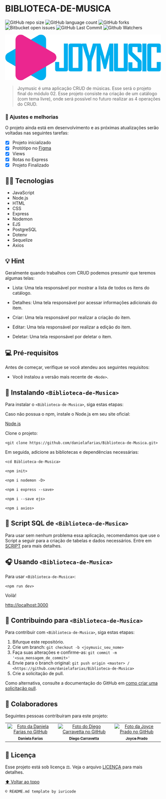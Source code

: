 # BIBLIOTECA-DE-MUSICA

![GitHub repo size](https://img.shields.io/github/repo-size/danielafarias/Biblioteca-de-Musica?style=for-the-badge)
![GitHub language count](https://img.shields.io/github/languages/count/danielafarias/Biblioteca-de-Musica?style=for-the-badge)
![GitHub forks](https://img.shields.io/chocolatey/dt/Biblioteca-de-Musica?style=for-the-badge)
![Bitbucket open issues](https://img.shields.io/bitbucket/issues/danielafarias/Biblioteca-de-Musica?style=for-the-badge)
![GitHub Last Commit](https://img.shields.io/github/last-commit/danielafarias/Biblioteca-de-Musica?style=for-the-badge)
![Github Watchers](https://img.shields.io/github/watchers/danielafarias/Biblioteca-de-Musica?style=for-the-badge)

![joymusic](public/img/logo_grande.png)


> Joymusic é uma aplicação CRUD de músicas. Esse será o projeto final do módulo 02. Esse projeto consiste na criação de um catálogo (com tema livre), onde será possível no futuro realizar as 4 operações do CRUD. 

### 💖 Ajustes e melhorias

O projeto ainda está em desenvolvimento e as próximas atualizações serão voltadas nas seguintes tarefas:

- [x] Projeto inicializado
- [x] Protótipo no [Figma](https://www.figma.com/file/TNZzKRz8fJGtCS5Mhnyyjd/Joymusic?node-id=0%3A1)
- [x] Views
- [x] Rotas no Express
- [x] Projeto Finalizado

## 🧑‍💻 Tecnologias

- JavaScript
- Node.js
- HTML 
- CSS
- Express
- Nodemon
- EJS
- PostgreSQL
- Dotenv
- Sequelize
- Axios

## 💡 Hint

Geralmente quando trabalhos com CRUD podemos presumir que teremos algumas telas: 

- Lista: Uma tela responsável por mostrar a lista de todos os itens do catálogo.

- Detalhes: Uma tela responsável por acessar informações adicionais do item.

- Criar: Uma tela responsável por realizar a criação do item.

- Editar: Uma tela responsável por realizar a edição do item.

- Deletar: Uma tela responsável por deletar o item.

## 💻 Pré-requisitos

Antes de começar, verifique se você atendeu aos seguintes requisitos:

* Você instalou a versão mais recente de `<Node>`.

## 🎵 Instalando `<Biblioteca-de-Musica>`

Para instalar o `<Biblioteca-de-Musica>`, siga estas etapas:

Caso não possua o npm, instale o Node.js em seu site oficial:

[Node.js](https://nodejs.org/en/download/)

Clone o projeto:
```
<git clone https://github.com/danielafarias/Biblioteca-de-Musica.git>
```

Em seguida, adicione as bibliotecas e dependências necessárias:
```
<cd Biblioteca-de-Musica>
```
```
<npm init>
```
```
<npm i nodemon -D>
```
```
<npm i express --save>
```
```
<npm i --save ejs>
```
```
<npm i axios>
```
## 🧾 Script SQL de `<Biblioteca-de-Musica>`

Para usar sem nenhum problema essa aplicação, recomendamos que use o Script a seguir para a criação de tabelas e dados necessários. Entre em [SCRIPT](SCRIPT.md) para mais detalhes. 

## 🎧 Usando `<Biblioteca-de-Musica>`

Para usar `<Biblioteca-de-Musica>`:

```
<npm run dev>
```

Voilà!

[http://localhost:3000](http://localhost:3000)


## 🎼 Contribuindo para `<Biblioteca-de-Musica>`

Para contribuir com `<Biblioteca-de-Musica>`, siga estas etapas:

1. Bifurque este repositório.
2. Crie um branch: `git checkout -b <joymusic_seu_nome>`
3. Faça suas alterações e confirme-as: `git commit -m '<sua_mensagem_de_commit>'`
4. Envie para o branch original: `git push origin <master> / <https://github.com/danielafarias/Biblioteca-de-Musica>`
5. Crie a solicitação de pull.

Como alternativa, consulte a documentação do GitHub em [como criar uma solicitação pull](https://help.github.com/en/github/collaborating-with-issues-and-pull-requests/creating-a-pull-request).

## 🤝 Colaboradores

Seguintes pessoas contribuíram para este projeto:

<table>
  <tr>
    <td align="center">
      <a href="https://github.com/danielafarias">
        <img src="https://avatars.githubusercontent.com/u/79869120?v=4" width="100px;" alt="Foto da Daniela Farias no GitHub"/><br>
        <sub>
          <b>Daniela Farias</b>
        </sub>
      </a>
      <td align="center">
      <a href="https://github.com/DiegoCarravetta">
        <img src="https://avatars.githubusercontent.com/u/89053789?v=4" width="100px;" alt="Foto do Diego Carravetta no GitHub"/><br>
        <sub>
          <b>Diego Carravetta</b>
        </sub>
      </a>
    </td>
    <td align="center">
      <a href="https://github.com/JoycenildaPrado">
        <img src="https://media-exp1.licdn.com/dms/image/C4E03AQHUvLAl8qSwSg/profile-displayphoto-shrink_800_800/0/1628222086098?e=1642032000&v=beta&t=dVXzmnt-e9bZWx_MOcBOiCzAuB6pww4kkLUq7EaXSN4" width="100px;" alt="Foto da Joyce Prado no GitHub"/><br>
        <sub>
          <b>Joyce Prado</b>
        </sub>
      </a>
  </tr>
</table>

## 📝 Licença

Esse projeto está sob licença ⚖️. Veja o arquivo [LICENÇA](LICENSE.md) para mais detalhes.

[⬆ Voltar ao topo](#biblioteca-de-musica)<br>

```
© README.md template by iuricode
```

